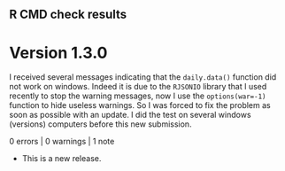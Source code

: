 ## R CMD check results

# Version 1.3.0
I received several messages indicating that the `daily.data()` function did not work on windows. Indeed it is due to the `RJSONIO` library that I used recently to stop the warning messages, now I use the `options(war=-1)` function to hide useless warnings. So I was forced to fix the problem as soon as possible with an update. I did the test on several windows (versions) computers before this new submission. 

0 errors | 0 warnings | 1 note

* This is a new release.
